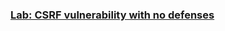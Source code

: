 ### [Lab: CSRF vulnerability with no defenses](https://github.com/jupitersinsight/csec/tree/main/web-pentest/portswigger-academy/csrf/csrf-lab01.md)